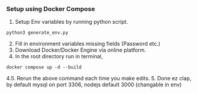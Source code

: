 ### Setup using Docker Compose
1. Setup Env variables by running python script.
```
python3 generate_env.py
```
2. Fill in environment variables missing fields (Password etc.)
3. Download Docker/Docker Engine via online platform.
4. In the root directory run in terminal, 
```
docker compose up -d --build
```
4.5. Rerun the above command each time you make edits.
5. Done ez clap, by default mysql on port 3306, nodejs default 3000 (changable in env)